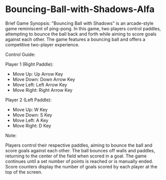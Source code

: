 # Bouncing-Ball-with-Shadows-Alfa

Brief Game Synopsis:
"Bouncing Ball with Shadows" is an arcade-style game reminiscent of ping-pong. In this game, two players control paddles, attempting to bounce the ball back and forth while aiming to score goals against each other. The game features a bouncing ball and offers a competitive two-player experience.


Control Guide:

Player 1 (Right Paddle):
- Move Up: Up Arrow Key
- Move Down: Down Arrow Key
- Move Left: Left Arrow Key
- Move Right: Right Arrow Key

Player 2 (Left Paddle):
- Move Up: W Key
- Move Down: S Key
- Move Left: A Key
- Move Right: D Key

Note:

Players control their respective paddles, aiming to bounce the ball and score goals against each other. The ball bounces off walls and paddles, returning to the center of the field when scored in a goal. The game continues until a set number of points is reached or is manually ended. Score counters display the number of goals scored by each player at the top of the screen.
